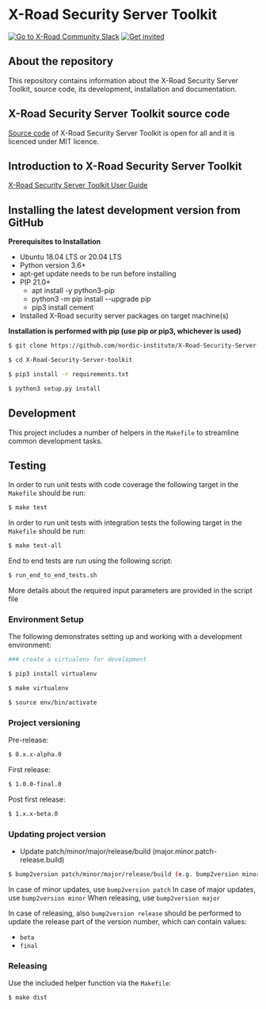 # X-Road Security Server Toolkit

[![Go to X-Road Community Slack](https://img.shields.io/badge/Go%20to%20Community%20Slack-grey.svg)](https://jointxroad.slack.com/)
[![Get invited](https://img.shields.io/badge/No%20Slack-Get%20invited-green.svg)](https://x-road.global/community)

## About the repository 

This repository contains information about the X-Road Security Server Toolkit, source code, its development, installation and documentation.

## X-Road Security Server Toolkit source code

[Source code](https://github.com/nordic-institute/X-Road-Security-Server-toolkit) of X-Road Security Server Toolkit is open for all and it is licenced under MIT licence.

## Introduction to X-Road Security Server Toolkit

[X-Road Security Server Toolkit User Guide](https://github.com/nordic-institute/X-Road-Security-Server-toolkit/blob/master/docs/xroad_security_server_toolkit_user_guide.md)


## Installing the latest development version from GitHub

**Prerequisites to Installation**

* Ubuntu 18.04 LTS or 20.04 LTS
* Python version 3.6+
* apt-get update needs to be run before installing
* PIP 21.0+
  - apt install -y python3-pip
  - python3 -m pip install --upgrade pip
  - pip3 install cement
* Installed X-Road security server packages on target machine(s)

**Installation is performed with pip (use pip or pip3, whichever is used)**

```bash
$ git clone https://github.com/nordic-institute/X-Road-Security-Server-toolkit.git

$ cd X-Road-Security-Server-toolkit

$ pip3 install -r requirements.txt

$ python3 setup.py install
```

## Development

This project includes a number of helpers in the `Makefile` to streamline common development tasks.

## Testing

In order to run unit tests with code coverage the following target in the `Makefile` should be run:

```bash
$ make test

```

In order to run unit tests with integration tests the following target in the `Makefile` should be run:

```bash
$ make test-all

```

End to end tests are run using the following script:

```bash
$ run_end_to_end_tests.sh

```

More details about the required input parameters are provided in the script file

### Environment Setup

The following demonstrates setting up and working with a development environment:

```bash
### create a virtualenv for development

$ pip3 install virtualenv

$ make virtualenv

$ source env/bin/activate

```

### Project versioning

Pre-release:

```bash
$ 0.x.x-alpha.0
```

First release:

```bash
$ 1.0.0-final.0
```

Post first release:

```bash
$ 1.x.x-beta.0
```


### Updating project version

* Update patch/minor/major/release/build (major.minor.patch-release.build)

```bash
$ bump2version patch/minor/major/release/build (e.g. bump2version minor)
```

In case of minor updates, use `bump2version patch`
In case of major updates, use `bump2version minor`
When releasing, use `bump2version major`

In case of releasing, also `bump2version release` should be performed
to update the release part of the version number, which can contain values: 

* `beta`
* `final`

### Releasing

Use the included helper function via the `Makefile`:

```bash
$ make dist
```
